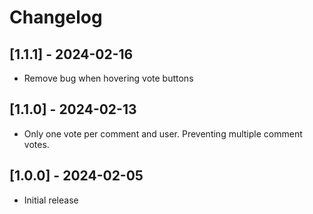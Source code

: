 # Changelog

## [1.1.1] - 2024-02-16

-   Remove bug when hovering vote buttons

## [1.1.0] - 2024-02-13

-   Only one vote per comment and user. Preventing multiple comment votes.

## [1.0.0] - 2024-02-05

-   Initial release
